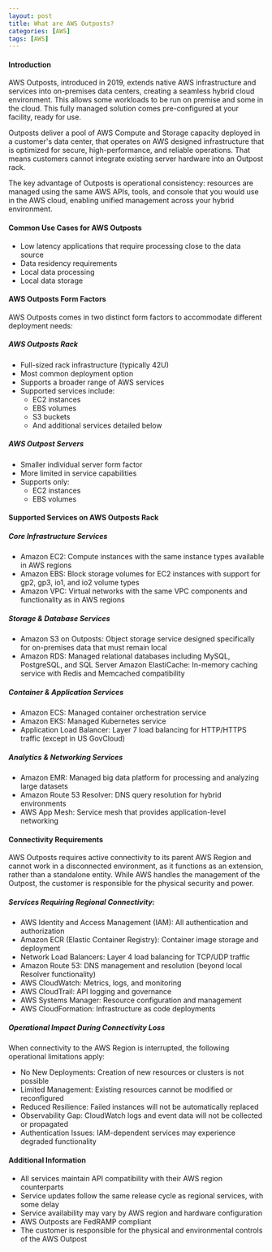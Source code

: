 ```yaml
---
layout: post
title: What are AWS Outposts?
categories: [AWS]
tags: [AWS]
---
```


#### Introduction
AWS Outposts, introduced in 2019, extends native AWS infrastructure and services into on-premises data centers, creating a seamless hybrid cloud environment. This allows some workloads to be run on premise and some in the cloud. This fully managed solution comes pre-configured at your facility, ready for use.

Outposts deliver a pool of AWS Compute and Storage capacity deployed in a customer's data center, that operates on AWS designed infrastructure that is optimized for secure, high-performance, and reliable operations. That means customers cannot integrate existing server hardware into an Outpost rack.

The key advantage of Outposts is operational consistency: resources are managed using the same AWS APIs, tools, and console that you would use in the AWS cloud, enabling unified management across your hybrid environment.

#### Common Use Cases for AWS Outposts

- Low latency applications that require processing close to the data source
- Data residency requirements
- Local data processing
- Local data storage

#### AWS Outposts Form Factors
AWS Outposts comes in two distinct form factors to accommodate different deployment needs:

##### AWS Outposts Rack

- Full-sized rack infrastructure (typically 42U)
- Most common deployment option
- Supports a broader range of AWS services
- Supported services include:
    - EC2 instances
    - EBS volumes
    - S3 buckets
    - And additional services detailed below

##### AWS Outpost Servers

- Smaller individual server form factor
- More limited in service capabilities
- Supports only:
    - EC2 instances
    - EBS volumes

#### Supported Services on AWS Outposts Rack
##### Core Infrastructure Services

- Amazon EC2: Compute instances with the same instance types available in AWS regions
- Amazon EBS: Block storage volumes for EC2 instances with support for gp2, gp3, io1, and io2 volume types
- Amazon VPC: Virtual networks with the same VPC components and functionality as in AWS regions

##### Storage & Database Services

- Amazon S3 on Outposts: Object storage service designed specifically for on-premises data that must remain local
- Amazon RDS: Managed relational databases including MySQL, PostgreSQL, and SQL Server
Amazon ElastiCache: In-memory caching service with Redis and Memcached compatibility

##### Container & Application Services

- Amazon ECS: Managed container orchestration service
- Amazon EKS: Managed Kubernetes service
- Application Load Balancer: Layer 7 load balancing for HTTP/HTTPS traffic (except in US GovCloud)

##### Analytics & Networking Services

- Amazon EMR: Managed big data platform for processing and analyzing large datasets
- Amazon Route 53 Resolver: DNS query resolution for hybrid environments
- AWS App Mesh: Service mesh that provides application-level networking

#### Connectivity Requirements
AWS Outposts requires active connectivity to its parent AWS Region and cannot work in a disconnected environment, as it functions as an extension, rather than a standalone entity. While AWS handles the management of the Outpost, the customer is responsible for the physical security and power.

##### Services Requiring Regional Connectivity:

- AWS Identity and Access Management (IAM): All authentication and authorization
- Amazon ECR (Elastic Container Registry): Container image storage and deployment
- Network Load Balancers: Layer 4 load balancing for TCP/UDP traffic
- Amazon Route 53: DNS management and resolution (beyond local Resolver functionality)
- AWS CloudWatch: Metrics, logs, and monitoring
- AWS CloudTrail: API logging and governance
- AWS Systems Manager: Resource configuration and management
- AWS CloudFormation: Infrastructure as code deployments

##### Operational Impact During Connectivity Loss
When connectivity to the AWS Region is interrupted, the following operational limitations apply:

- No New Deployments: Creation of new resources or clusters is not possible
- Limited Management: Existing resources cannot be modified or reconfigured
- Reduced Resilience: Failed instances will not be automatically replaced
- Observability Gap: CloudWatch logs and event data will not be collected or propagated
- Authentication Issues: IAM-dependent services may experience degraded functionality

#### Additional Information

- All services maintain API compatibility with their AWS region counterparts
- Service updates follow the same release cycle as regional services, with some delay
- Service availability may vary by AWS region and hardware configuration
- AWS Outposts are FedRAMP compliant
- The customer is responsible for the physical and environmental controls of the AWS Outpost

